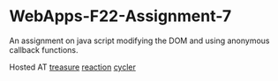 # WebApps-F22-Assignment-7
An assignment on java script modifying the DOM and using anonymous callback functions.

Hosted AT 
[treasure](https://44-563-web-apps-f22.github.io/44563-webapps-assignment-7-dheerajkrishna458/treasure.html)
[reaction](https://44-563-web-apps-f22.github.io/44563-webapps-assignment-7-dheerajkrishna458/reaction.html)
[cycler](https://44-563-web-apps-f22.github.io/44563-webapps-assignment-7-dheerajkrishna458/cycler.html)
